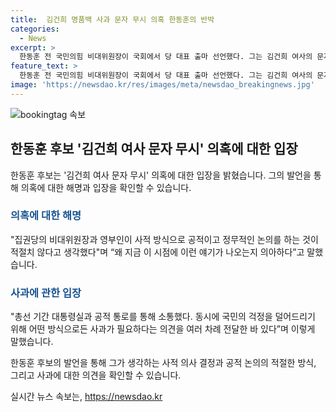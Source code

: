 ```yaml
---
title:  김건희 명품백 사과 문자 무시 의혹 한동훈의 반박
categories:
  - News
excerpt: >
  한동훈 전 국민의힘 비대위원장이 국회에서 당 대표 출마 선언했다. 그는 김건희 여사의 문자 무시 의혹에 대해 의아한 표정을 지으며, 집권당의 비대위원장과 영부인이 사적 방식으로 공적이고 정무적인 논의를 하는 것이 적절치 않다며 반박했다. 이어 공식 통로를 통해 소통했고 사과가 필요하다는 의견을 전달했다. 하지만 김 여사의 문자 내용을 그래픽으로 재구성한 방송에 대해서는 내용이 좀 다르다고 반박했다.
feature_text: >
  한동훈 전 국민의힘 비대위원장이 국회에서 당 대표 출마 선언했다. 그는 김건희 여사의 문자 무시 의혹에 대해 의아한 표정을 지으며, 집권당의 비대위원장과 영부인이 사적 방식으로 공적이고 정무적인 논의를 하는 것이 적절치 않다며 반박했다. 이어 공식 통로를 통해 소통했고 사과가 필요하다는 의견을 전달했다. 하지만 김 여사의 문자 내용을 그래픽으로 재구성한 방송에 대해서는 내용이 좀 다르다고 반박했다.
image: 'https://newsdao.kr/res/images/meta/newsdao_breakingnews.jpg'
---
```


<p><img src="https://newsdao.kr/res/images/meta/newsdao_breakingnews.jpg" alt="bookingtag 속보" /></p>

<h2 data-ke-size="size26">한동훈 후보 '김건희 여사 문자 무시' 의혹에 대한 입장</h2>

<p data-ke-size="size16">한동훈 후보는 '김건희 여사 문자 무시' 의혹에 대한 입장을 밝혔습니다. 그의 발언을 통해 의혹에 대한 해명과 입장을 확인할 수 있습니다.</p>

<h3><b><span style="color: #1a5490;">의혹에 대한 해명</span></b></h3>

<p data-ke-size="size16">"집권당의 비대위원장과 영부인이 사적 방식으로 공적이고 정무적인 논의를 하는 것이 적절치 않다고 생각했다"며 “왜 지금 이 시점에 이런 얘기가 나오는지 의아하다”고 말했습니다.</p>

<h3><b><span style="color: #1a5490;">사과에 관한 입장</span></b></h3>

<p data-ke-size="size16">"총선 기간 대통령실과 공적 통로를 통해 소통했다. 동시에 국민의 걱정을 덜어드리기 위해 어떤 방식으로든 사과가 필요하다는 의견을 여러 차례 전달한 바 있다”며 이렇게 말했습니다.</p>

<p>한동훈 후보의 발언을 통해 그가 생각하는 사적 의사 결정과 공적 논의의 적절한 방식, 그리고 사과에 대한 의견을 확인할 수 있습니다.</p>
실시간 뉴스 속보는, <a href="https://newsdao.kr" rel="dofollow">https://newsdao.kr</a>


